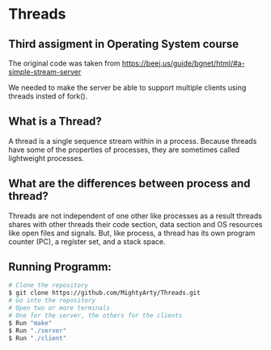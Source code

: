 # Threads
## Third assigment in Operating System course
The original code was taken from https://beej.us/guide/bgnet/html/#a-simple-stream-server

We needed to make the server be able to support multiple clients using threads insted of fork().

## What is a Thread?
A thread is a single sequence stream within in a process. Because threads have some of the properties of processes, they are sometimes called lightweight processes.

## What are the differences between process and thread?
Threads are not independent of one other like processes as a result threads shares with other threads their code section, data section and OS resources like open files and signals. But, like process, a thread has its own program counter (PC), a register set, and a stack space.

## Running Programm:
```bash
# Clone the repository
$ git clone https://github.com/MightyArty/Threads.git
# Go into the repository
# Open two or more terminals
# One for the server, the others for the clients
$ Run "make"
$ Run "./server"
$ Run "./client"
```